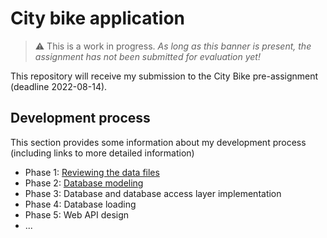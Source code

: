 # City bike application

> :warning: This is a work in progress. _As long as this banner is present, 
the assignment has not been submitted for evaluation yet!_

This repository will receive my submission to the City Bike pre-assignment
(deadline 2022-08-14). 
<!-- (see https://github.com/solita/dev-academy-2022-fall-exercise ) -->

## Development process

This section provides some information about my development process (including
links to more detailed information)

* Phase 1: [Reviewing the data files](design-and-implementation-notes/DataReview.md)
* Phase 2: [Database modeling](design-and-implementation-notes/DataModel.md)
* Phase 3: Database and database access layer implementation
* Phase 4: Database loading
* Phase 5: Web API design
* ...
